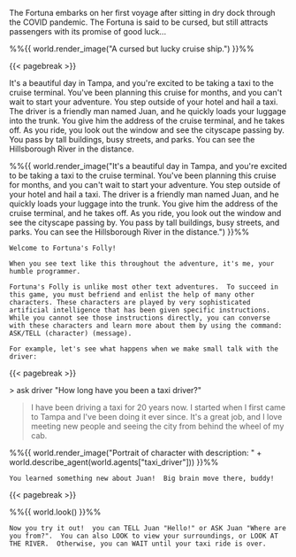 The Fortuna embarks on her first voyage after sitting in dry dock through the COVID pandemic. The Fortuna is said to be cursed, but still attracts passengers with its promise of good luck...

%%{{ world.render_image("A cursed but lucky cruise ship.") }}%%

{{< pagebreak >}}

It's a beautiful day in Tampa, and you're excited to be taking a taxi to the cruise terminal. You've been planning this cruise for months, and you can't wait to start your adventure. You step outside of your hotel and hail a taxi. The driver is a friendly man named Juan, and he quickly loads your luggage into the trunk. You give him the address of the cruise terminal, and he takes off. As you ride, you look out the window and see the cityscape passing by. You pass by tall buildings, busy streets, and parks. You can see the Hillsborough River in the distance.

%%{{ world.render_image("It's a beautiful day in Tampa, and you're excited to be taking a taxi to the cruise terminal. You've been planning this cruise for months, and you can't wait to start your adventure. You step outside of your hotel and hail a taxi. The driver is a friendly man named Juan, and he quickly loads your luggage into the trunk. You give him the address of the cruise terminal, and he takes off. As you ride, you look out the window and see the cityscape passing by. You pass by tall buildings, busy streets, and parks. You can see the Hillsborough River in the distance.") }}%%

```
Welcome to Fortuna's Folly!
```

```
When you see text like this throughout the adventure, it's me, your humble programmer.  
```

```
Fortuna's Folly is unlike most other text adventures.  To succeed in this game, you must befriend and enlist the help of many other characters. These characters are played by very sophisticated artificial intelligence that has been given specific instructions.  While you cannot see those instructions directly, you can converse with these characters and learn more about them by using the command: ASK/TELL (character) (message).  
```

```
For example, let's see what happens when we make small talk with the driver:
```

{{< pagebreak >}}

\> ask driver "How long have you been a taxi driver?"

> I have been driving a taxi for 20 years now. I started when I first came to Tampa and I've been doing it ever since. It's a great job, and I love meeting new people and seeing the city from behind the wheel of my cab.

%%{{ world.render_image("Portrait of character with description: " + world.describe_agent(world.agents["taxi_driver"])) }}%%

```
You learned something new about Juan!  Big brain move there, buddy!
```

{{< pagebreak >}}

%%{{ world.look() }}%%

```
Now you try it out!  you can TELL Juan "Hello!" or ASK Juan "Where are you from?".  You can also LOOK to view your surroundings, or LOOK AT THE RIVER.  Otherwise, you can WAIT until your taxi ride is over.
```
